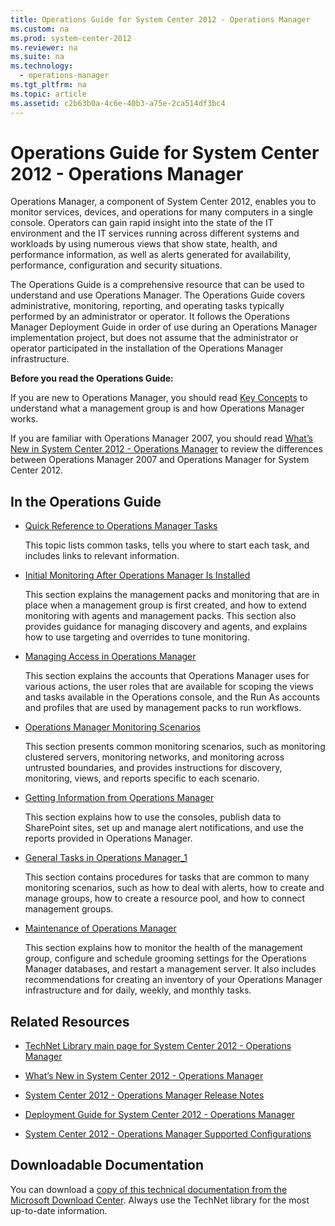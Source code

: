 ```yaml
---
title: Operations Guide for System Center 2012 - Operations Manager
ms.custom: na
ms.prod: system-center-2012
ms.reviewer: na
ms.suite: na
ms.technology: 
  - operations-manager
ms.tgt_pltfrm: na
ms.topic: article
ms.assetid: c2b63b0a-4c6e-40b3-a75e-2ca514df3bc4
---
```

# Operations Guide for System Center 2012 - Operations Manager
Operations Manager, a component of System Center 2012, enables you to monitor services, devices, and operations for many computers in a single console. Operators can gain rapid insight into the state of the IT environment and the IT services running across different systems and workloads by using numerous views that show state, health, and performance information, as well as alerts generated for availability, performance, configuration and security situations.

The Operations Guide is a comprehensive resource that can be used to understand and use Operations Manager. The Operations Guide covers administrative, monitoring, reporting, and operating tasks typically performed by an administrator or operator. It follows the Operations Manager Deployment Guide in order of use during an Operations Manager implementation project, but does not assume that the administrator or operator participated in the installation of the Operations Manager infrastructure.

**Before you read the Operations Guide:**

If you are new to Operations Manager, you should read [Key Concepts](http://go.microsoft.com/fwlink/p/?LinkID=224022) to understand what a management group is and how Operations Manager works.

If you are familiar with Operations Manager 2007, you should read [What’s New in System Center 2012 \- Operations Manager](http://go.microsoft.com/fwlink/p/?LinkId=223462) to review the differences between Operations Manager 2007 and Operations Manager for System Center 2012.

## In the Operations Guide

-   [Quick Reference to Operations Manager Tasks](./Quick-Reference-to-Operations-Manager-Tasks.md)

    This topic lists common tasks, tells you where to start each task, and includes links to relevant information.

-   [Initial Monitoring After Operations Manager Is Installed](./Initial-Monitoring-After-Operations-Manager-Is-Installed.md)

    This section explains the management packs and monitoring that are in place when a management group is first created, and how to extend monitoring with agents and management packs. This section also provides guidance for managing discovery and agents, and explains how to use targeting and overrides to tune monitoring.

-   [Managing Access in Operations Manager](./Managing-Access-in-Operations-Manager.md)

    This section explains the accounts that Operations Manager uses for various actions, the user roles that are available for scoping the views and tasks available in the Operations console, and the Run As accounts and profiles that are used by management packs to run workflows.

-   [Operations Manager Monitoring Scenarios](./Operations-Manager-Monitoring-Scenarios.md)

    This section presents common monitoring scenarios, such as monitoring clustered servers, monitoring networks, and monitoring across untrusted boundaries, and provides instructions for discovery, monitoring, views, and reports specific to each scenario.

-   [Getting Information from Operations Manager](./Getting-Information-from-Operations-Manager.md)

    This section explains how to use the consoles, publish data to SharePoint sites, set up and manage alert notifications, and use the reports provided in Operations Manager.

-   [General Tasks in Operations Manager_1](./General-Tasks-in-Operations-Manager_1.md)

    This section contains procedures for tasks that are common to many monitoring scenarios, such as how to deal with alerts, how to create and manage groups, how to create a resource pool, and how to connect management groups.

-   [Maintenance of Operations Manager](./Maintenance-of-Operations-Manager.md)

    This section explains how to monitor the health of the management group, configure and schedule grooming settings for the Operations Manager databases, and restart a management server. It also includes recommendations for creating an inventory of your Operations Manager infrastructure and for daily, weekly, and monthly tasks.

## Related Resources

-   [TechNet Library main page for System Center 2012 \- Operations Manager](http://go.microsoft.com/fwlink/p/?LinkId=223634)

-   [What’s New in System Center 2012 \- Operations Manager](http://go.microsoft.com/fwlink/p/?LinkId=223462)

-   [System Center 2012 \- Operations Manager Release Notes](http://go.microsoft.com/fwlink/p/?LinkID=221147)

-   [Deployment Guide for System Center 2012 \- Operations Manager](http://go.microsoft.com/fwlink/?LinkID=213291)

-   [System Center 2012 \- Operations Manager Supported Configurations](http://go.microsoft.com/fwlink/p/?LinkId=223642)

## Downloadable Documentation
You can download a [copy of this technical documentation from the Microsoft Download Center](http://go.microsoft.com/fwlink/?LinkId=246682). Always use the TechNet library for the most up\-to\-date information.


